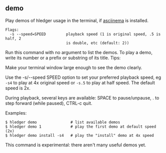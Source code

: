 ## demo

Play demos of hledger usage in the terminal, if [asciinema](https://asciinema.org) is installed.

```flags
Flags:
  -s --speed=SPEED         playback speed (1 is original speed, .5 is half, 2
                           is double, etc (default: 2))
```

Run this command with no argument to list the demos.
To play a demo, write its number or a prefix or substring of its title.
Tips:

Make your terminal window large enough to see the demo clearly.

Use the -s/--speed SPEED option to set your preferred playback speed,
eg `-s4` to play at 4x original speed or `-s.5` to play at half speed.
The default speed is 2x.

<!--
Other asciinema options can be added following a double dash,
eg `-- -i.1` to limit pauses or `-- -h` to list asciinema's other options.
-->

During playback, several keys are available:
SPACE to pause/unpause, . to step forward (while paused),
CTRL-c  quit.

Examples:
```cli
$ hledger demo               # list available demos
$ hledger demo 1             # play the first demo at default speed (2x)
$ hledger demo install -s4   # play the "install" demo at 4x speed
```

This command is experimental: there aren't many useful demos yet.
